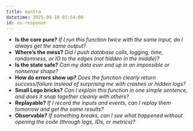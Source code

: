 ```yaml
---
title: mantra
datetime: 2025-09-10 03:54:00
id: no-response
---
```


- **Is the core pure?** _If I run this function twice with the same input, do I always get the same output?_
- **Where’s the mess?** _Did I push database calls, logging, time, randomness, or IO to the edges (not hidden in the middle)?_
- **Is the state safe?** _Can my data ever end up in an impossible or nonsense shape?_
- **How do errors show up?** _Does the function clearly return success/failure instead of surprising me with crashes or hidden logs?_
- **Small Lego bricks?** _Can I explain this function in one simple sentence, and does it snap together cleanly with others?_
- **Replayable?** _If I record the inputs and events, can I replay them tomorrow and get the same results?_
- **Observable?** _If something breaks, can I see what happened without opening the code (through logs, IDs, or metrics)?_
